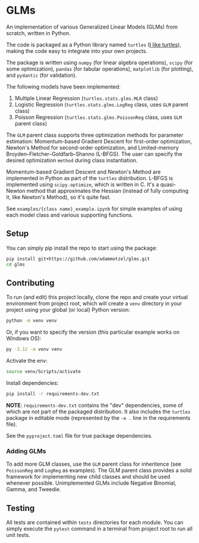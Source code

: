 # GLMs

An implementation of various Generalized Linear Models (GLMs) from scratch, written in Python.

The code is packaged as a Python library named `turtles` ([I like turtles](https://www.youtube.com/watch?v=CMNry4PE93Y)), making the code easy to integrate into your own projects.

The package is written using `numpy` (for linear algebra operations), `scipy` (for some optimization), `pandas` (for tabular operations), `matplotlib` (for plotting), and `pydantic` (for validation).

The following models have been implemented:

1. Multiple Linear Regression (`turtles.stats.glms.MLR` class)
2. Logistic Regression (`turtles.stats.glms.LogReg` class, uses `GLM` parent class)
3. Poisson Regression (`turtles.stats.glms.PoissonReg` class, uses `GLM` parent class)

The `GLM` parent class supports three optimization methods for parameter estimation: Momentum-based Gradient Descent for first-order optimization, Newton's Method for second-order optimization, and Limited-memory Broyden–Fletcher–Goldfarb–Shanno (L-BFGS). The user can specify the desired optimization `method` during class instantiation.

Momentum-based Gradient Descent and Newton's Method are implemented in Python as part of the `turtles` distribution. L-BFGS is implemented using `scipy.optimize`, which is written in C. It's a quasi-Newton method that approximates the Hessian (instead of fully computing it, like Newton's Method), so it's quite fast.

See `examples/{class name}_example.ipynb` for simple examples of using each model class and various supporting functions.


## Setup

You can simply pip install the repo to start using the package:

```bash
pip install git+https://github.com/adammotzel/glms.git
cd glms
```


## Contributing

To run (and edit) this project locally, clone the repo and create your virtual environment from project root, which will create a `venv` directory in your project using your global (or local) Python version:

```bash
python -m venv venv
```

Or, if you want to specify the version (this particular example works on Windows OS):

```bash
py -3.12 -m venv venv
```

Activate the env:

```bash
source venv/Scripts/activate
```

Install dependencies:

```bash
pip install -r requirements-dev.txt
```
**NOTE**: `requirements-dev.txt` contains the "dev" dependencies, some of which are not part of the packaged distribution. It also includes the `turtles` package in editable mode (represented by the `-e .` line in the requirements file).

See the `pyproject.toml` file for true package dependencies.


### Adding GLMs

To add more GLM classes, use the `GLM` parent class for inheritence (see `PoissonReg` and `LogReg` as examples). The GLM parent class provides a solid framework for implementing new child classes and should be used whenever possible. Unimplemented GLMs include Negative Binomial, Gamma, and Tweedie.


## Testing

All tests are contained within `tests` directories for each module. You can simply execute the `pytest` command in a terminal from project root to run all unit tests.
